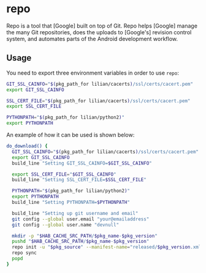 # repo

Repo is a tool that [Google] built on top of Git. Repo helps
[Google] manage the many Git repositories, does the uploads to [Google's]
revision control system, and automates parts of the Android development
workflow.

## Usage

You need to export three environment variables in order to use `repo`:

```bash
GIT_SSL_CAINFO="$(pkg_path_for lilian/cacerts)/ssl/certs/cacert.pem"
export GIT_SSL_CAINFO

SSL_CERT_FILE="$(pkg_path_for lilian/cacerts)/ssl/certs/cacert.pem"
export SSL_CERT_FILE

PYTHONPATH="$(pkg_path_for lilian/python2)"
export PYTHONPATH
```

An example of how it can be used is shown below:

```bash
do_download() {
  GIT_SSL_CAINFO="$(pkg_path_for lilian/cacerts)/ssl/certs/cacert.pem"
  export GIT_SSL_CAINFO
  build_line "Setting GIT_SSL_CAINFO=$GIT_SSL_CAINFO"

  export SSL_CERT_FILE="$GIT_SSL_CAINFO"
  build_line "Setting SSL_CERT_FILE=$SSL_CERT_FILE"

  PYTHONPATH="$(pkg_path_for lilian/python2)"
  export PYTHONPATH
  build_line "Setting PYTHONPATH=$PYTHONPATH"

  build_line "Setting up git username and email"
  git config --global user.email "your@emailaddress"
  git config --global user.name "devnull"

  mkdir -p "$HAB_CACHE_SRC_PATH/$pkg_name-$pkg_version"
  pushd "$HAB_CACHE_SRC_PATH/$pkg_name-$pkg_version"
  repo init -u "$pkg_source" --manifest-name="released/$pkg_version.xml"
  repo sync
  popd
}
```
